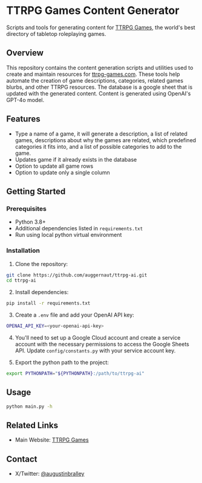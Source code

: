 # TTRPG Games Content Generator

Scripts and tools for generating content for [TTRPG Games](https://ttrpg-games.com), the world's best directory of tabletop roleplaying games.

## Overview

This repository contains the content generation scripts and utilities used to create and maintain resources for [ttrpg-games.com](https://ttrpg-games.com). These tools help automate the creation of game descriptions, categories, related games blurbs, and other TTRPG resources. The database is a google sheet that is updated with the generated content. Content is generated using OpenAI's GPT-4o model.

## Features

- Type a name of a game, it will generate a description, a list of related games, descriptions about why the games are related, which predefined categories it fits into, and a list of possible categories to add to the game.
- Updates game if it already exists in the database
- Option to update all game rows
- Option to update only a single column

## Getting Started

### Prerequisites

- Python 3.8+
- Additional dependencies listed in `requirements.txt`
- Run using local python virtual environment

### Installation

1. Clone the repository:

```bash
git clone https://github.com/auggernaut/ttrpg-ai.git
cd ttrpg-ai
```

2. Install dependencies:

```bash
pip install -r requirements.txt
```

3. Create a `.env` file and add your OpenAI API key:

```bash
OPENAI_API_KEY=<your-openai-api-key>
```

4. You'll need to set up a Google Cloud account and create a service account with the necessary permissions to access the Google Sheets API. Update `config/constants.py` with your service account key.

5. Export the python path to the project:

```bash
export PYTHONPATH="${PYTHONPATH}:/path/to/ttrpg-ai"
```

## Usage

```bash
python main.py -h
```


## Related Links

- Main Website: [TTRPG Games](https://ttrpg-games.com)

## Contact

- X/Twitter: [@augustinbralley](https://x.com/augustinbralley)

